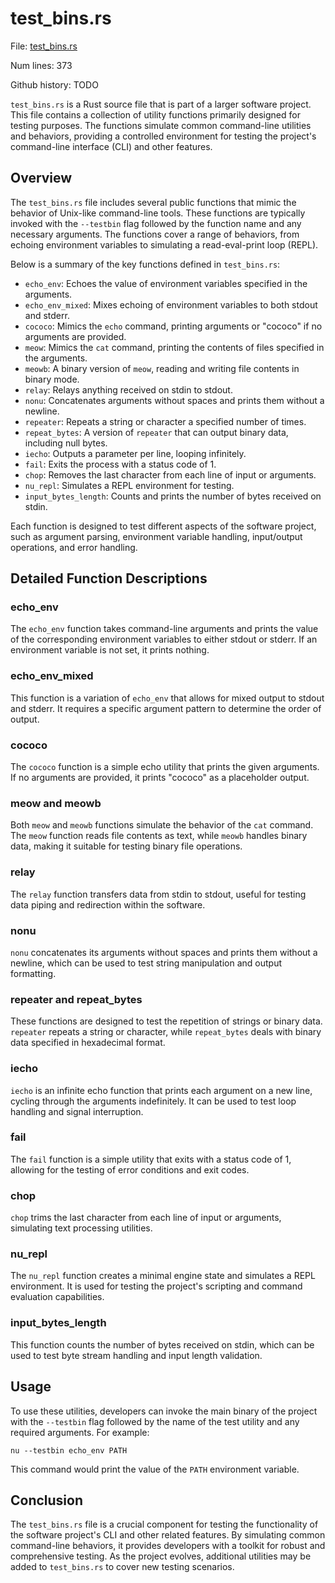 # test_bins.rs

File: [test_bins.rs](/home/keenan/Dev/nushell/src/test_bins.rs)

Num lines: 373

Github history: TODO




`test_bins.rs` is a Rust source file that is part of a larger software project. This file contains a collection of utility functions primarily designed for testing purposes. The functions simulate common command-line utilities and behaviors, providing a controlled environment for testing the project's command-line interface (CLI) and other features.

## Overview

The `test_bins.rs` file includes several public functions that mimic the behavior of Unix-like command-line tools. These functions are typically invoked with the `--testbin` flag followed by the function name and any necessary arguments. The functions cover a range of behaviors, from echoing environment variables to simulating a read-eval-print loop (REPL).

Below is a summary of the key functions defined in `test_bins.rs`:

- `echo_env`: Echoes the value of environment variables specified in the arguments.
- `echo_env_mixed`: Mixes echoing of environment variables to both stdout and stderr.
- `cococo`: Mimics the `echo` command, printing arguments or "cococo" if no arguments are provided.
- `meow`: Mimics the `cat` command, printing the contents of files specified in the arguments.
- `meowb`: A binary version of `meow`, reading and writing file contents in binary mode.
- `relay`: Relays anything received on stdin to stdout.
- `nonu`: Concatenates arguments without spaces and prints them without a newline.
- `repeater`: Repeats a string or character a specified number of times.
- `repeat_bytes`: A version of `repeater` that can output binary data, including null bytes.
- `iecho`: Outputs a parameter per line, looping infinitely.
- `fail`: Exits the process with a status code of 1.
- `chop`: Removes the last character from each line of input or arguments.
- `nu_repl`: Simulates a REPL environment for testing.
- `input_bytes_length`: Counts and prints the number of bytes received on stdin.

Each function is designed to test different aspects of the software project, such as argument parsing, environment variable handling, input/output operations, and error handling.

## Detailed Function Descriptions

### echo_env

The `echo_env` function takes command-line arguments and prints the value of the corresponding environment variables to either stdout or stderr. If an environment variable is not set, it prints nothing.

### echo_env_mixed

This function is a variation of `echo_env` that allows for mixed output to stdout and stderr. It requires a specific argument pattern to determine the order of output.

### cococo

The `cococo` function is a simple echo utility that prints the given arguments. If no arguments are provided, it prints "cococo" as a placeholder output.

### meow and meowb

Both `meow` and `meowb` functions simulate the behavior of the `cat` command. The `meow` function reads file contents as text, while `meowb` handles binary data, making it suitable for testing binary file operations.

### relay

The `relay` function transfers data from stdin to stdout, useful for testing data piping and redirection within the software.

### nonu

`nonu` concatenates its arguments without spaces and prints them without a newline, which can be used to test string manipulation and output formatting.

### repeater and repeat_bytes

These functions are designed to test the repetition of strings or binary data. `repeater` repeats a string or character, while `repeat_bytes` deals with binary data specified in hexadecimal format.

### iecho

`iecho` is an infinite echo function that prints each argument on a new line, cycling through the arguments indefinitely. It can be used to test loop handling and signal interruption.

### fail

The `fail` function is a simple utility that exits with a status code of 1, allowing for the testing of error conditions and exit codes.

### chop

`chop` trims the last character from each line of input or arguments, simulating text processing utilities.

### nu_repl

The `nu_repl` function creates a minimal engine state and simulates a REPL environment. It is used for testing the project's scripting and command evaluation capabilities.

### input_bytes_length

This function counts the number of bytes received on stdin, which can be used to test byte stream handling and input length validation.

## Usage

To use these utilities, developers can invoke the main binary of the project with the `--testbin` flag followed by the name of the test utility and any required arguments. For example:

```
nu --testbin echo_env PATH
```

This command would print the value of the `PATH` environment variable.

## Conclusion

The `test_bins.rs` file is a crucial component for testing the functionality of the software project's CLI and other related features. By simulating common command-line behaviors, it provides developers with a toolkit for robust and comprehensive testing. As the project evolves, additional utilities may be added to `test_bins.rs` to cover new testing scenarios.
